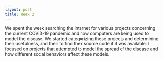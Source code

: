 ```yaml
---
layout: post
title: Week 2
---
```


We spent the week searching the internet for various projects concerning the current COVID-19 pandemic and how computers are being used to model the disease.
We started categorizing these projects and determining their usefulness, and their to find their source code if it was available.
I focused on projects that attempted to model the spread of the disease and how different social behaviors affect these models.
